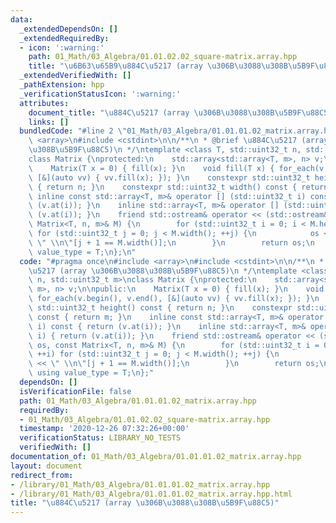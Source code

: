 ```yaml
---
data:
  _extendedDependsOn: []
  _extendedRequiredBy:
  - icon: ':warning:'
    path: 01_Math/03_Algebra/01.01.02.02_square-matrix.array.hpp
    title: "\u6B63\u65B9\u884C\u5217 (array \u306B\u3088\u308B\u5B9F\u88C5)"
  _extendedVerifiedWith: []
  _pathExtension: hpp
  _verificationStatusIcon: ':warning:'
  attributes:
    document_title: "\u884C\u5217 (array \u306B\u3088\u308B\u5B9F\u88C5)"
    links: []
  bundledCode: "#line 2 \"01_Math/03_Algebra/01.01.01.02_matrix.array.hpp\"\n#include\
    \ <array>\n#include <cstdint>\n\n/**\n * @brief \u884C\u5217 (array \u306B\u3088\
    \u308B\u5B9F\u88C5)\n */\ntemplate <class T, std::uint32_t n, std::uint32_t m>\n\
    class Matrix {\nprotected:\n    std::array<std::array<T, m>, n> v;\n\npublic:\n\
    \    Matrix(T x = 0) { fill(x); }\n    void fill(T x) { for_each(v.begin(), v.end(),\
    \ [&](auto vv) { vv.fill(x); }); }\n    constexpr std::uint32_t height() const\
    \ { return n; }\n    constexpr std::uint32_t width() const { return m; }\n   \
    \ inline const std::array<T, m>& operator [] (std::uint32_t i) const { return\
    \ (v.at(i)); }\n    inline std::array<T, m>& operator [] (std::uint32_t i) { return\
    \ (v.at(i)); }\n    friend std::ostream& operator << (std::ostream& os, const\
    \ Matrix<T, n, m>& M) {\n        for (std::uint32_t i = 0; i < M.height(); ++i)\
    \ for (std::uint32_t j = 0; j < M.width(); ++j) {\n            os << M[i][j] <<\
    \ \" \\n\"[j + 1 == M.width()];\n        }\n        return os;\n    }\n    using\
    \ value_type = T;\n};\n"
  code: "#pragma once\n#include <array>\n#include <cstdint>\n\n/**\n * @brief \u884C\
    \u5217 (array \u306B\u3088\u308B\u5B9F\u88C5)\n */\ntemplate <class T, std::uint32_t\
    \ n, std::uint32_t m>\nclass Matrix {\nprotected:\n    std::array<std::array<T,\
    \ m>, n> v;\n\npublic:\n    Matrix(T x = 0) { fill(x); }\n    void fill(T x) {\
    \ for_each(v.begin(), v.end(), [&](auto vv) { vv.fill(x); }); }\n    constexpr\
    \ std::uint32_t height() const { return n; }\n    constexpr std::uint32_t width()\
    \ const { return m; }\n    inline const std::array<T, m>& operator [] (std::uint32_t\
    \ i) const { return (v.at(i)); }\n    inline std::array<T, m>& operator [] (std::uint32_t\
    \ i) { return (v.at(i)); }\n    friend std::ostream& operator << (std::ostream&\
    \ os, const Matrix<T, n, m>& M) {\n        for (std::uint32_t i = 0; i < M.height();\
    \ ++i) for (std::uint32_t j = 0; j < M.width(); ++j) {\n            os << M[i][j]\
    \ << \" \\n\"[j + 1 == M.width()];\n        }\n        return os;\n    }\n   \
    \ using value_type = T;\n};"
  dependsOn: []
  isVerificationFile: false
  path: 01_Math/03_Algebra/01.01.01.02_matrix.array.hpp
  requiredBy:
  - 01_Math/03_Algebra/01.01.02.02_square-matrix.array.hpp
  timestamp: '2020-12-26 07:32:26+00:00'
  verificationStatus: LIBRARY_NO_TESTS
  verifiedWith: []
documentation_of: 01_Math/03_Algebra/01.01.01.02_matrix.array.hpp
layout: document
redirect_from:
- /library/01_Math/03_Algebra/01.01.01.02_matrix.array.hpp
- /library/01_Math/03_Algebra/01.01.01.02_matrix.array.hpp.html
title: "\u884C\u5217 (array \u306B\u3088\u308B\u5B9F\u88C5)"
---
```

